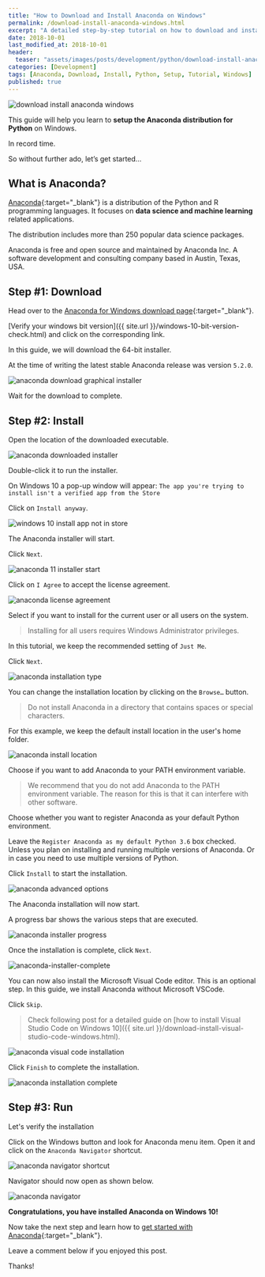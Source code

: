 ```yaml
---
title: "How to Download and Install Anaconda on Windows"
permalink: /download-install-anaconda-windows.html
excerpt: "A detailed step-by-step tutorial on how to download and install Anaconda on Windows 10."
date: 2018-10-01
last_modified_at: 2018-10-01
header:
  teaser: "assets/images/posts/development/python/download-install-anaconda-windows.png"
categories: [Development]
tags: [Anaconda, Download, Install, Python, Setup, Tutorial, Windows]
published: true
---
```


<img src="{{ site.url }}/assets/images/posts/development/python/download-install-anaconda-windows.png" alt="download install anaconda windows" class="align-right title-image">

This guide will help you learn to **setup the Anaconda distribution for Python** on Windows.

In record time.

So without further ado, let’s get started…

## What is Anaconda?

[Anaconda](https://en.wikipedia.org/wiki/Anaconda_(Python_distribution)){:target="_blank"} is a distribution of the Python and R programming languages. It focuses on **data science and machine learning** related applications.

The distribution includes more than 250 popular data science packages.

Anaconda is free and open source and maintained by Anaconda Inc. A software development and consulting company based in Austin, Texas, USA.

## Step #1: Download

Head over to the [Anaconda for Windows download page](https://www.anaconda.com/download/#windows){:target="_blank"}.

[Verify your windows bit version]({{ site.url }}/windows-10-bit-version-check.html) and click on the corresponding link.

In this guide, we will download the 64-bit installer.

At the time of writing the latest stable Anaconda release was version `5.2.0`.

<img src="{{ site.url }}/assets/images/posts/development/python/anaconda-download-graphical-installer.png" alt="anaconda download graphical installer">

Wait for the download to complete.

## Step #2: Install

Open the location of the downloaded executable.

<img src="{{ site.url }}/assets/images/posts/development/python/anaconda-downloaded-installer.png" alt="anaconda downloaded installer">

Double-click it to run the installer.

On Windows 10 a pop-up window will appear: `The app you're trying to install isn't a verified app from the Store`

Click on `Install anyway`.

<img src="{{ site.url }}/assets/images/posts/windows-10-install-app-not-in-store.png" alt="windows 10 install app not in store">

The Anaconda installer will start.

Click `Next`.

<img src="{{ site.url }}/assets/images/posts/development/python/anaconda-installer-start.png" alt="anaconda 11 installer start">

Click on `I Agree` to accept the license agreement.

<img src="{{ site.url }}/assets/images/posts/development/python/anaconda-license-agreement.png" alt="anaconda license agreement">

Select if you want to install for the current user or all users on the system.

> Installing for all users requires Windows Administrator privileges.

In this tutorial, we keep the recommended setting of `Just Me`.

Click `Next`.

<img src="{{ site.url }}/assets/images/posts/development/python/anaconda-installation-type.png" alt="anaconda installation type">

You can change the installation location by clicking on the `Browse…` button.

> Do not install Anaconda in a directory that contains spaces or special characters.

For this example, we keep the default install location in the user's home folder.

<img src="{{ site.url }}/assets/images/posts/development/python/anaconda-install-location.png" alt="anaconda install location">

Choose if you want to add Anaconda to your PATH environment variable.

> We recommend that you do not add Anaconda to the PATH environment variable. The reason for this is that it can interfere with other software.

Choose whether you want to register Anaconda as your default Python environment.

Leave the `Register Anaconda as my default Python 3.6` box checked. Unless you plan on installing and running multiple versions of Anaconda. Or in case you need to use multiple versions of Python.

Click `Install` to start the installation.

<img src="{{ site.url }}/assets/images/posts/development/python/anaconda-advanced-options.png" alt="anaconda advanced options">

The Anaconda installation will now start.

A progress bar shows the various steps that are executed.

<img src="{{ site.url }}/assets/images/posts/development/python/anaconda-installer-progress.png" alt="anaconda installer progress">

Once the installation is complete, click `Next`.

<img src="{{ site.url }}/assets/images/posts/development/python/anaconda-installer-complete.png" alt="anaconda-installer-complete">

You can now also install the Microsoft Visual Code editor. This is an optional step. In this guide, we install Anaconda without Microsoft VSCode.

Click `Skip`.

> Check following post for a detailed guide on [how to install Visual Studio Code on Windows 10]({{ site.url }}/download-install-visual-studio-code-windows.html).

<img src="{{ site.url }}/assets/images/posts/development/python/anaconda-visual-code-installation.png" alt="anaconda visual code installation">

Click `Finish` to complete the installation.

<img src="{{ site.url }}/assets/images/posts/development/python/anaconda-installation-complete.png" alt="anaconda installation complete">

## Step #3: Run

Let's verify the installation

Click on the Windows button and look for Anaconda menu item. Open it and click on the `Anaconda Navigator` shortcut.

<img src="{{ site.url }}/assets/images/posts/development/python/anaconda-navigator-shortcut.png" alt="anaconda navigator shortcut">

Navigator should now open as shown below.

<img src="{{ site.url }}/assets/images/posts/development/python/anaconda-navigator.png" alt="anaconda navigator">

**Congratulations, you have installed Anaconda on Windows 10!**

Now take the next step and learn how to [get started with Anaconda](https://docs.anaconda.com/anaconda/user-guide/getting-started/){:target="_blank"}.

Leave a comment below if you enjoyed this post.

Thanks!

